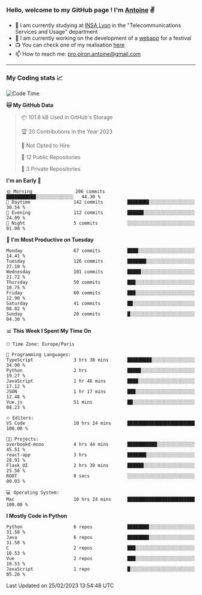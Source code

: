 ### Hello, welcome to my GitHub page ! I'm [Antoine](https://github.com/AntoinePiron) ✌️

- 🌱 I am currently studying at [INSA Lyon](https://www.insa-lyon.fr) in the "Telecommunications Services and Usage" department
- 🔭 I am currently working on the development of a [webapp](https://github.com/24HeuresINSA/Overbookd) for a festival
- 📺 You can check one of my realisation [here](https://astustc.fr)
- 📫 How to reach me: [pro.piron.antoine@gmail.com](mailto:pro.piron.antoine@gmail.com)

---

### My Coding stats 📈
<!--START_SECTION:waka-->
![Code Time](http://img.shields.io/badge/Code%20Time-39%20hrs%2059%20mins-blue)

**🐱 My GitHub Data** 

> 📦 101.8 kB Used in GitHub's Storage 
 > 
> 🏆 20 Contributions in the Year 2023
 > 
> 🚫 Not Opted to Hire
 > 
> 📜 12 Public Repositories 
 > 
> 🔑 3 Private Repositories 
 > 
**I'm an Early 🐤** 

```text
🌞 Morning                206 commits         ███████████░░░░░░░░░░░░░░   44.30 % 
🌆 Daytime                142 commits         ████████░░░░░░░░░░░░░░░░░   30.54 % 
🌃 Evening                112 commits         ██████░░░░░░░░░░░░░░░░░░░   24.09 % 
🌙 Night                  5 commits           ░░░░░░░░░░░░░░░░░░░░░░░░░   01.08 % 
```
📅 **I'm Most Productive on Tuesday** 

```text
Monday                   67 commits          ████░░░░░░░░░░░░░░░░░░░░░   14.41 % 
Tuesday                  126 commits         ███████░░░░░░░░░░░░░░░░░░   27.10 % 
Wednesday                101 commits         █████░░░░░░░░░░░░░░░░░░░░   21.72 % 
Thursday                 50 commits          ███░░░░░░░░░░░░░░░░░░░░░░   10.75 % 
Friday                   60 commits          ███░░░░░░░░░░░░░░░░░░░░░░   12.90 % 
Saturday                 41 commits          ██░░░░░░░░░░░░░░░░░░░░░░░   08.82 % 
Sunday                   20 commits          █░░░░░░░░░░░░░░░░░░░░░░░░   04.30 % 
```


📊 **This Week I Spent My Time On** 

```text
🕑︎ Time Zone: Europe/Paris

💬 Programming Languages: 
TypeScript               3 hrs 38 mins       █████████░░░░░░░░░░░░░░░░   34.90 % 
Python                   2 hrs               █████░░░░░░░░░░░░░░░░░░░░   19.27 % 
JavaScript               1 hr 46 mins        ████░░░░░░░░░░░░░░░░░░░░░   17.12 % 
JSON                     1 hr 17 mins        ███░░░░░░░░░░░░░░░░░░░░░░   12.48 % 
Vue.js                   51 mins             ██░░░░░░░░░░░░░░░░░░░░░░░   08.23 % 

🔥 Editors: 
VS Code                  10 hrs 24 mins      █████████████████████████   100.00 % 

🐱‍💻 Projects: 
overbookd-mono           4 hrs 44 mins       ███████████░░░░░░░░░░░░░░   45.51 % 
react-app                3 hrs               ███████░░░░░░░░░░░░░░░░░░   28.91 % 
Flask_UI                 2 hrs 39 mins       ██████░░░░░░░░░░░░░░░░░░░   25.56 % 
ROOT                     0 secs              ░░░░░░░░░░░░░░░░░░░░░░░░░   00.03 % 

💻 Operating System: 
Mac                      10 hrs 24 mins      █████████████████████████   100.00 % 
```

**I Mostly Code in Python** 

```text
Python                   6 repos             ████████░░░░░░░░░░░░░░░░░   31.58 % 
Java                     6 repos             ████████░░░░░░░░░░░░░░░░░   31.58 % 
C                        2 repos             ███░░░░░░░░░░░░░░░░░░░░░░   10.53 % 
Vue                      2 repos             ███░░░░░░░░░░░░░░░░░░░░░░   10.53 % 
JavaScript               1 repo              █░░░░░░░░░░░░░░░░░░░░░░░░   05.26 % 
```




 Last Updated on 25/02/2023 13:54:48 UTC
<!--END_SECTION:waka-->
